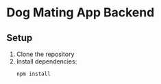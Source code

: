 # Dog Mating App Backend

## Setup

1. Clone the repository
2. Install dependencies:
   ```bash
   npm install